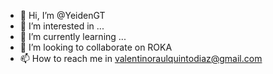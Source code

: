 - 👋 Hi, I’m @YeidenGT
- 👀 I’m interested in ...
- 🌱 I’m currently learning ...
- 💞️ I’m looking to collaborate on ROKA  
- 📫 How to reach me in valentinoraulquintodiaz@gmail.com

<!---
YeidenGT/YeidenGT is a ✨ special ✨ repository because its `README.md` (this file) appears on your GitHub profile.
You can click the Preview link to take a look at your changes.
--->
